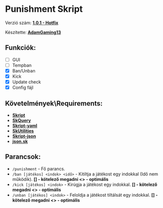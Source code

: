 # **Punishment Skript**

Verzió szám: **[1.0.1 - Hotfix](https://pastebin.com/RbzMPk3L)**

Készítette: **[AdamGaming13](https://www.youtube.com/channel/UCMW9GpGBMsOtKGsN1JeXN6Q)**

## **Funkciók:**
- [ ] GUI
- [ ] Tempban
- [x] Ban/Unban
- [x] Kick
- [x] Update check
- [x] Config fájl

## **Követelmények\Requirements:**

- **[Skript](https://github.com/SkriptLang/Skript/releases)**
- **[SkQuery](https://www.spigotmc.org/resources/skquery-1-9-1-14.36631/)**
- **[Skript-yaml](https://github.com/Sashie/skript-yaml/releases/)**
- **[SkUtilities](https://github.com/tim740/skUtilities/releases/)**
- **[Skript-json](https://github.com/btk5h/skript-json/releases)**
- **[json.sk](https://forums.skunity.com/resources/json-sk.23/)**

## **Parancsok:**

- `/punishment` - Fő parancs.
- `/ban [játékos] <indok> <idő>` \- Kitiltja a játékost egy indokkal (Idő nem működik).    **[] \- kötelező megadni <> \- optimális** 
- `/kick [játékos] <indok>` \-  Kirúgja a játékost egy indokkal.    **[] \- kötelező megadni <> \- optimális**
- `/unban [játékos] <indok>` \- Feloldja a játékost tiltálsát egy indokkal.    **[] \- kötelező megadni <> \- optimális**
